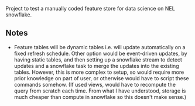 Project to test a manually coded feature store for data science on NEL snowflake.

## Notes
- Feature tables will be dynamic tables i.e. will update automatically on a fixed refresh schedule. Other option would be event-driven updates, by having static tables, and then setting up a snowflake stream to detect updates and a snowflake task to merge the updates into the existing tables. However, this is more complex to setup, so would require more prior knowledge on part of user, or otherwise would have to script these commands somehow. (If used views, would have to recompute the query from scratch each time. From what I have understood, storage is much cheaper than compute in snowflake so this doesn't make sense.)